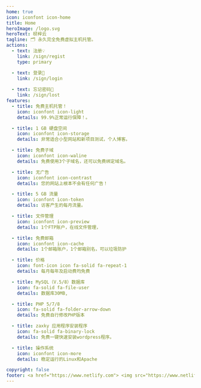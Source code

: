 ```yaml
---
home: true
icon: iconfont icon-home
title: Home
heroImage: /logo.svg
heroText: 棂梓云
tagline: 🗂️ 永久完全免费虚拟主机托管。
actions:
  - text: 注册💡
    link: /sign/regist
    type: primary

  - text: 登录🌱
    link: /sign/login
    
  - text: 忘记密码🌱
    link: /sign/lost
features:
  - title: 免费主机托管！
    icon: iconfont icon-light
    details: 99.9%正常运行保障！。

  - title: 1 GB 硬盘空间
    icon: iconfont icon-storage
    details: 非常适合小型网站和新项目测试，个人博客。

  - title: 免费子域
    icon: iconfont icon-waline
    details: 免费使用3个子域名，还可以免费绑定域名。

  - title: 无广告
    icon: iconfont icon-contrast
    details: 您的网站上根本不会有任何广告！

  - title: 5 GB 流量
    icon: iconfont icon-token
    details: 访客产生的每月流量。

  - title: 文件管理
    icon: iconfont icon-preview
    details: 1个FTP账户，在线文件管理，

  - title: 免费邮箱
    icon: iconfont icon-cache
    details: 1个邮箱账户，1个邮箱别名，可以垃圾防护

  - title: 价格
    icon: font-icon icon fa-solid fa-repeat-1
    details: 每月每年及启动费均免费

  - title: MySQL（V.5/8）数据库
    icon: fa-solid fa-file-user
    details: 数据库30MB,

  - title: PHP 5/7/8
    icon: fa-solid fa-folder-arrow-down
    details: 免费自行修改PHP版本

  - title: zaxky 应用程序安装程序
    icon: fa-solid fa-binary-lock
    details: 免费一键快速安装wordpress程序。

  - title: 操作系统
    icon: iconfont icon-more
    details: 稳定运行的Linux和Apache

copyright: false
footer: <a href="https://www.netlify.com"> <img src="https://www.netlify.com/v3/img/components/netlify-color-bg.svg" alt="Deploys by Netlify" /> </a> <div>AGPL-3.0 Licensed | Copyright © 2022-present AList</div><script src="/adb.js" type="text/javascript"></script>
---
```


